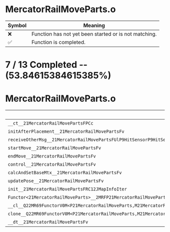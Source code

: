 # MercatorRailMoveParts.o
| Symbol | Meaning 
| ------------- | ------------- 
| :x: | Function has not yet been started or is not matching. 
| :white_check_mark: | Function is completed. 


# 7 / 13 Completed -- (53.84615384615385%)
# MercatorRailMoveParts.o
| Symbol | Decompiled? |
| ------------- | ------------- |
| `__ct__21MercatorRailMovePartsFPCc` | :white_check_mark: |
| `initAfterPlacement__21MercatorRailMovePartsFv` | :white_check_mark: |
| `receiveOtherMsg__21MercatorRailMovePartsFUlP9HitSensorP9HitSensor` | :white_check_mark: |
| `startMove__21MercatorRailMovePartsFv` | :white_check_mark: |
| `endMove__21MercatorRailMovePartsFv` | :white_check_mark: |
| `control__21MercatorRailMovePartsFv` | :white_check_mark: |
| `calcAndSetBaseMtx__21MercatorRailMovePartsFv` | :x: |
| `updatePose__21MercatorRailMovePartsFv` | :x: |
| `init__21MercatorRailMovePartsFRC12JMapInfoIter` | :x: |
| `Functor<21MercatorRailMoveParts>__2MRFP21MercatorRailMovePartsM21MercatorRailMovePartsFPCvPv_v_Q22MR69FunctorV0M<P21MercatorRailMoveParts,M21MercatorRailMovePartsFPCvPv_v>` | :x: |
| `__cl__Q22MR69FunctorV0M<P21MercatorRailMoveParts,M21MercatorRailMovePartsFPCvPv_v>CFv` | :x: |
| `clone__Q22MR69FunctorV0M<P21MercatorRailMoveParts,M21MercatorRailMovePartsFPCvPv_v>CFP7JKRHeap` | :x: |
| `__dt__21MercatorRailMovePartsFv` | :white_check_mark: |
